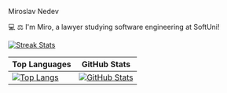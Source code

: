 Miroslav Nedev

💻 ⚖ I'm Miro, a lawyer studying software engineering at SoftUni!

[![Streak Stats](http://github-readme-streak-stats.herokuapp.com?user=Nedev-Miroslav&theme=transparent&layout=compact)](https://github.com/Nedev-Miroslav)

| Top Languages | GitHub Stats |
|---|---|
| [![Top Langs](https://github-readme-stats.vercel.app/api/top-langs/?username=pylapp&layout=compact&langs_count=6&theme=dark)](https://github.com/Nedev-Miroslav/github-readme-stats) | [![GitHub Stats](https://github-readme-stats.vercel.app/api?username=py&show_icons=true&include_all_commits=true&theme=dark&layout=compact&rank_icon=github)](https://github.com/Nedev-Miroslav/github-readme-stats) |

